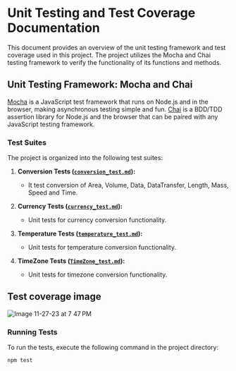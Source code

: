 # Unit Testing and Test Coverage Documentation

This document provides an overview of the unit testing framework and test coverage used in this project. The project utilizes the Mocha and Chai testing framework to verify the functionality of its functions and methods.

## Unit Testing Framework: Mocha and Chai

[Mocha](https://mochajs.org/) is a JavaScript test framework that runs on Node.js and in the browser, making asynchronous testing simple and fun. [Chai](https://www.chaijs.com/) is a BDD/TDD assertion library for Node.js and the browser that can be paired with any JavaScript testing framework.

### Test Suites

The project is organized into the following test suites:

1. **Conversion Tests ([`conversion_test.md`](https://github.com/shyamal31/units_converter_extension/blob/master/docs/test_doc/conversion_test.md)):**
   - It test conversion of Area, Volume, Data, DataTransfer, Length, Mass, Speed and Time.

2. **Currency Tests ([`currency_test.md`](https://github.com/shyamal31/units_converter_extension/blob/master/docs/test_doc/currency_test.md)):**
   - Unit tests for currency conversion functionality.

3. **Temperature Tests ([`temperature_test.md`](https://github.com/shyamal31/units_converter_extension/blob/master/docs/test_doc/temperature_test.md)):**
   - Unit tests for temperature conversion functionality.
4. **TimeZone Tests ([`TimeZone_test.md`](https://github.com/shyamal31/units_converter_extension/blob/master/docs/test_doc/timezone_test.md)):**
   - Unit tests for timezone conversion functionality.

## Test coverage image

![Image 11-27-23 at 7 47 PM](https://github.com/shyamal31/units_converter_extension/assets/57554284/0e5cd7f1-cec3-4f30-9c69-5cd04099cbd0)



### Running Tests

To run the tests, execute the following command in the project directory:

```bash
npm test
